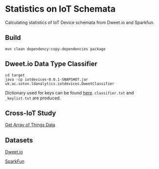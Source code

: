 # Statistics on IoT Schemata

Calculating statistics of IoT Device schemata from Dweet.io and Sparkfun.

## Build

```
mvn clean dependency:copy-dependencies package
```

## Dweet.io Data Type Classifier

```
cd target
java -cp iotdevices-0.0.1-SNAPSHOT.jar uk.ac.soton.ldanalytics.iotdevices.DweetClassifier
```

Dictionary used for keys can be found [here](https://github.com/eugenesiow/iotdevices/blob/master/src/main/java/uk/ac/soton/ldanalytics/iotdevices/DweetClassifier.java).
`classifier.txt` and `_keylist.txt` are produced.

## Cross-IoT Study

[Get Array of Things Data](https://github.com/eugenesiow/iotdevices/tree/master/array_of_things)

## Datasets

[Dweet.io](https://github.com/eugenesiow/iotdevices/releases/tag/v1.1)

[SparkFun](https://github.com/eugenesiow/iotdevices/releases/tag/sparkfun)
